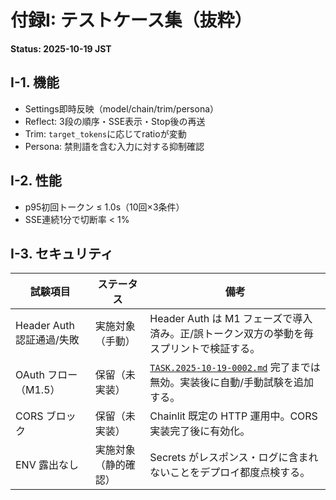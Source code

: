 # 付録I: テストケース集（抜粋）
**Status: 2025-10-19 JST**

## I-1. 機能
- Settings即時反映（model/chain/trim/persona）
- Reflect: 3段の順序・SSE表示・Stop後の再送
- Trim: `target_tokens`に応じてratioが変動
- Persona: 禁則語を含む入力に対する抑制確認

## I-2. 性能
- p95初回トークン ≤ 1.0s（10回×3条件）
- SSE連続1分で切断率 < 1%

## I-3. セキュリティ

| 試験項目 | ステータス | 備考 |
| --- | --- | --- |
| Header Auth 認証通過/失敗 | 実施対象（手動） | Header Auth は M1 フェーズで導入済み。正/誤トークン双方の挙動を毎スプリントで検証する。 |
| OAuth フロー（M1.5） | 保留（未実装） | [`TASK.2025-10-19-0002.md`](../../TASK.2025-10-19-0002.md) 完了までは無効。実装後に自動/手動試験を追加する。 |
| CORS ブロック | 保留（未実装） | Chainlit 既定の HTTP 運用中。CORS 実装完了後に有効化。 |
| ENV 露出なし | 実施対象（静的確認） | Secrets がレスポンス・ログに含まれないことをデプロイ都度点検する。 |
